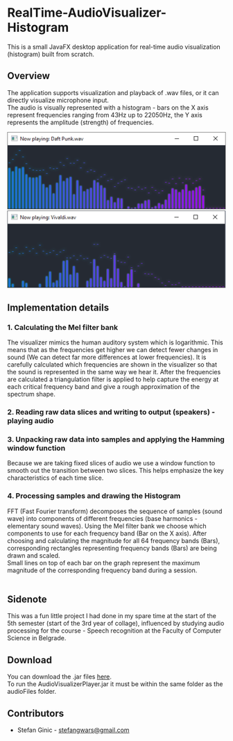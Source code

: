 # RealTime-AudioVisualizer-Histogram
This is a small JavaFX desktop application for real-time audio visualization (histogram) built from scratch.

## Overview
The application supports visualization and playback of .wav files, or it can directly visualize microphone input.
<br> The audio is visually represented with a histogram - bars on the X axis represent frequencies ranging from 43Hz up to 22050Hz, the Y axis represents the amplitude (strength) of frequencies.

![Alt text](images/pic1.png?raw=true "")
![Alt text](images/pic2.png?raw=true "")


## Implementation details<br>
### 1. Calculating the Mel filter bank
The visualizer mimics the human auditory system which is logarithmic. This means that as the frequencies get higher we can detect fewer changes in sound (We can detect far more differences at lower frequencies). It is carefully calculated which frequencies are shown in the visualizer so that the sound is represented in the same way we hear it. After the frequencies are calculated a triangulation filter is applied to help capture the energy at each critical frequency band and give a rough approximation of the spectrum shape.

### 2. Reading raw data slices and writing to output (speakers) - playing audio
### 3. Unpacking raw data into samples and applying the Hamming window function
Because we are taking fixed slices of audio we use a window function to smooth out the transition between two slices. This helps emphasize the key characteristics of each time slice.
### 4. Processing samples and drawing the Histogram
FFT (Fast Fourier transform) decomposes the sequence of samples (sound wave) into components of different frequencies (base harmonics - elementary sound waves). Using the Mel filter bank we choose which components to use for each frequency band (Bar on the X axis). After choosing and calculating the magnitude for all 64 frequency bands (Bars), corresponding rectangles representing frequency bands (Bars) are being drawn and scaled.
<br>Small lines on top of each bar on the graph represent the maximum magnitude of the corresponding frequency band during a session.<br><br>

## Sidenote
This was a fun little project I had done in my spare time at the start of the 5th semester (start of the 3rd year of collage), influenced by studying audio processing for the course - Speech recognition at the Faculty of Computer Science in Belgrade.

## Download
You can download the .jar files [here](downloads).<br>
To run the AudioVisualizerPlayer.jar it must be within the same folder as the audioFiles folder.

## Contributors
- Stefan Ginic - <stefangwars@gmail.com>
